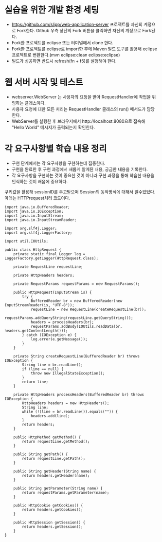 # 실습을 위한 개발 환경 세팅
* https://github.com/slipp/web-application-server 프로젝트를 자신의 계정으로 Fork한다. Github 우측 상단의 Fork 버튼을 클릭하면 자신의 계정으로 Fork된다.
* Fork한 프로젝트를 eclipse 또는 터미널에서 clone 한다.
* Fork한 프로젝트를 eclipse로 import한 후에 Maven 빌드 도구를 활용해 eclipse 프로젝트로 변환한다.(mvn eclipse:clean eclipse:eclipse)
* 빌드가 성공하면 반드시 refresh(fn + f5)를 실행해야 한다.

# 웹 서버 시작 및 테스트
* webserver.WebServer 는 사용자의 요청을 받아 RequestHandler에 작업을 위임하는 클래스이다.
* 사용자 요청에 대한 모든 처리는 RequestHandler 클래스의 run() 메서드가 담당한다.
* WebServer를 실행한 후 브라우저에서 http://localhost:8080으로 접속해 "Hello World" 메시지가 출력되는지 확인한다.

# 각 요구사항별 학습 내용 정리
* 구현 단계에서는 각 요구사항을 구현하는데 집중한다. 
* 구현을 완료한 후 구현 과정에서 새롭게 알게된 내용, 궁금한 내용을 기록한다.
* 각 요구사항을 구현하는 것이 중요한 것이 아니라 구현 과정을 통해 학습한 내용을 인식하는 것이 배움에 중요하다. 

쿠키값을 활용해 sessionID를 주고받으며 Session의 동작방식에 대해서 알수있었다.
아래는 HTTPrequest처리 코드이다.

```
import java.io.BufferedReader;
import java.io.IOException;
import java.io.InputStream;
import java.io.InputStreamReader;

import org.slf4j.Logger;
import org.slf4j.LoggerFactory;

import util.IOUtils;

public class HttpRequest {
	private static final Logger log = LoggerFactory.getLogger(HttpRequest.class);

	private RequestLine requestLine;

	private HttpHeaders headers;
	
	private RequestParams requestParams = new RequestParams();

	public HttpRequest(InputStream is) {
		try {
			BufferedReader br = new BufferedReader(new InputStreamReader(is, "UTF-8"));
			requestLine = new RequestLine(createRequestLine(br));
			requestParams.addQueryString(requestLine.getQueryString());
			headers = processHeaders(br);
			requestParams.addBody(IOUtils.readData(br, headers.getContentLength()));
		} catch (IOException e) {
			log.error(e.getMessage());
		}
	}

	private String createRequestLine(BufferedReader br) throws IOException {
		String line = br.readLine();
		if (line == null) {
			throw new IllegalStateException();
		}
		return line;
	}

	private HttpHeaders processHeaders(BufferedReader br) throws IOException {
		HttpHeaders headers = new HttpHeaders();
		String line;
		while (!(line = br.readLine()).equals("")) {
			headers.add(line);
		}
		return headers;
	}

	public HttpMethod getMethod() {
		return requestLine.getMethod();
	}

	public String getPath() {
		return requestLine.getPath();
	}

	public String getHeader(String name) {
		return headers.getHeader(name);
	}

	public String getParameter(String name) {
		return requestParams.getParameter(name);
	}
	
	public HttpCookie getCookies() {
		return headers.getCookies();
	}
	
	public HttpSession getSession() {
		return headers.getSession();
	}
}
```
